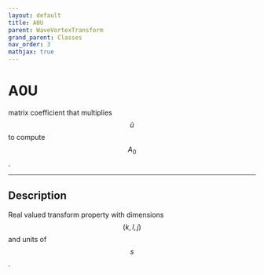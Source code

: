 ```yaml
---
layout: default
title: A0U
parent: WaveVortexTransform
grand_parent: Classes
nav_order: 3
mathjax: true
---
```


#  A0U

matrix coefficient that multiplies $$\tilde{u}$$ to compute $$A_0$$.


---

## Description
Real valued transform property with dimensions $$(k,l,j)$$ and units of $$s$$.

